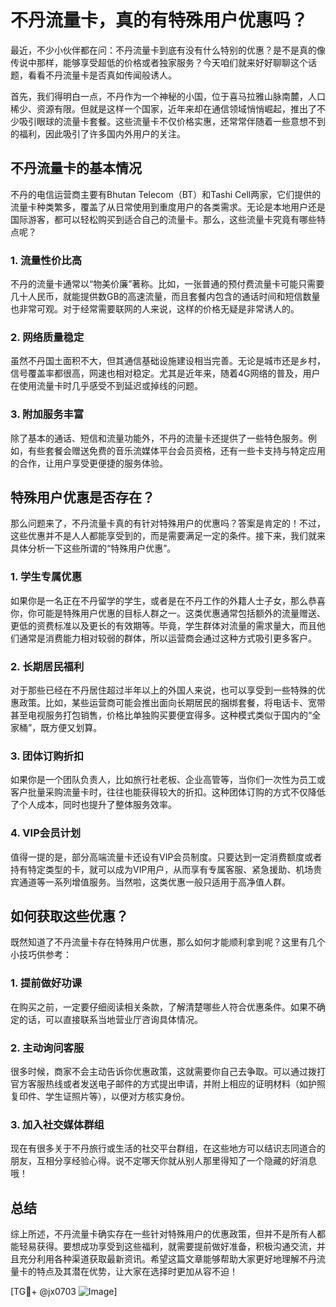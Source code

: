 # 不丹流量卡，真的有特殊用户优惠吗？

最近，不少小伙伴都在问：不丹流量卡到底有没有什么特别的优惠？是不是真的像传说中那样，能够享受超低的价格或者独家服务？今天咱们就来好好聊聊这个话题，看看不丹流量卡是否真如传闻般诱人。

首先，我们得明白一点，不丹作为一个神秘的小国，位于喜马拉雅山脉南麓，人口稀少、资源有限。但就是这样一个国家，近年来却在通信领域悄悄崛起，推出了不少吸引眼球的流量卡套餐。这些流量卡不仅价格实惠，还常常伴随着一些意想不到的福利，因此吸引了许多国内外用户的关注。

## 不丹流量卡的基本情况

不丹的电信运营商主要有Bhutan Telecom（BT）和Tashi Cell两家，它们提供的流量卡种类繁多，覆盖了从日常使用到重度用户的各类需求。无论是本地用户还是国际游客，都可以轻松购买到适合自己的流量卡。那么，这些流量卡究竟有哪些特点呢？

### 1. **流量性价比高**
不丹的流量卡通常以“物美价廉”著称。比如，一张普通的预付费流量卡可能只需要几十人民币，就能提供数GB的高速流量，而且套餐内包含的通话时间和短信数量也非常可观。对于经常需要联网的人来说，这样的价格无疑是非常诱人的。

### 2. **网络质量稳定**
虽然不丹国土面积不大，但其通信基础设施建设相当完善。无论是城市还是乡村，信号覆盖率都很高，网速也相对稳定。尤其是近年来，随着4G网络的普及，用户在使用流量卡时几乎感受不到延迟或掉线的问题。

### 3. **附加服务丰富**
除了基本的通话、短信和流量功能外，不丹的流量卡还提供了一些特色服务。例如，有些套餐会赠送免费的音乐流媒体平台会员资格，还有一些卡支持与特定应用的合作，让用户享受更便捷的服务体验。

## 特殊用户优惠是否存在？

那么问题来了，不丹流量卡真的有针对特殊用户的优惠吗？答案是肯定的！不过，这些优惠并不是人人都能享受到的，而是需要满足一定的条件。接下来，我们就来具体分析一下这些所谓的“特殊用户优惠”。

### 1. **学生专属优惠**
如果你是一名正在不丹留学的学生，或者是在不丹工作的外籍人士子女，那么恭喜你，你可能是特殊用户优惠的目标人群之一。这类优惠通常包括额外的流量赠送、更低的资费标准以及更长的有效期等。毕竟，学生群体对流量的需求量大，而且他们通常是消费能力相对较弱的群体，所以运营商会通过这种方式吸引更多客户。

### 2. **长期居民福利**
对于那些已经在不丹居住超过半年以上的外国人来说，也可以享受到一些特殊的优惠政策。比如，某些运营商可能会推出面向长期居民的捆绑套餐，将电话卡、宽带甚至电视服务打包销售，价格比单独购买要便宜得多。这种模式类似于国内的“全家桶”，既方便又划算。

### 3. **团体订购折扣**
如果你是一个团队负责人，比如旅行社老板、企业高管等，当你们一次性为员工或客户批量采购流量卡时，往往也能获得较大的折扣。这种团体订购的方式不仅降低了个人成本，同时也提升了整体服务效率。

### 4. **VIP会员计划**
值得一提的是，部分高端流量卡还设有VIP会员制度。只要达到一定消费额度或者持有特定类型的卡，就可以成为VIP用户，从而享有专属客服、紧急援助、机场贵宾通道等一系列增值服务。当然啦，这类优惠一般只适用于高净值人群。

## 如何获取这些优惠？

既然知道了不丹流量卡存在特殊用户优惠，那么如何才能顺利拿到呢？这里有几个小技巧供参考：

### 1. **提前做好功课**
在购买之前，一定要仔细阅读相关条款，了解清楚哪些人符合优惠条件。如果不确定的话，可以直接联系当地营业厅咨询具体情况。

### 2. **主动询问客服**
很多时候，商家不会主动告诉你优惠政策，这就需要你自己去争取。可以通过拨打官方客服热线或者发送电子邮件的方式提出申请，并附上相应的证明材料（如护照复印件、学生证照片等），以便对方核实身份。

### 3. **加入社交媒体群组**
现在有很多关于不丹旅行或生活的社交平台群组，在这些地方可以结识志同道合的朋友，互相分享经验心得。说不定哪天你就从别人那里得知了一个隐藏的好消息哦！

## 总结

综上所述，不丹流量卡确实存在一些针对特殊用户的优惠政策，但并不是所有人都能轻易获得。要想成功享受到这些福利，就需要提前做好准备，积极沟通交流，并且充分利用各种渠道获取最新资讯。希望这篇文章能够帮助大家更好地理解不丹流量卡的特点及其潜在优势，让大家在选择时更加从容不迫！

[TG💪+ @jx0703 ![Image](https://github.com/user-attachments/assets/dbca1d08-cadb-493c-b0ec-ad6f7a83f270)]